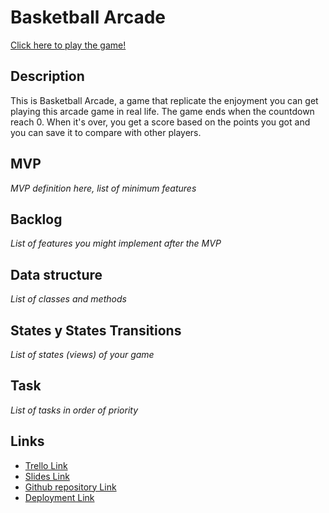 # Basketball Arcade

[Click here to play the game!](https://github.com/Rafa3399/basketball-arcade)

## Description
This is Basketball Arcade, a game that replicate the enjoyment you can get playing this arcade game in real life. The game ends when the countdown reach 0. When it's over, you get a score based on the points you got and you can save it to compare with other players.



## MVP
_MVP definition here, list of minimum features_


## Backlog
_List of features you might implement after the MVP_


## Data structure
_List of classes and methods_


## States y States Transitions
_List of states (views) of your game_


## Task
_List of tasks in order of priority_


## Links

- [Trello Link](https://trello.com)
- [Slides Link](http://slides.com)
- [Github repository Link](https://github.com/Rafa3399/basketball-arcade)
- [Deployment Link](https://github.com/Rafa3399/basketball-arcade)